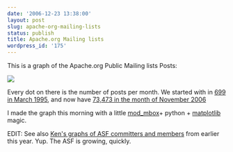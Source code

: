 ```yaml
---
date: '2006-12-23 13:38:00'
layout: post
slug: apache-org-mailing-lists
status: publish
title: Apache.org Mailing lists
wordpress_id: '175'
---
```


This is a graph of the Apache.org Public Mailing lists Posts:


[![](http://corelands.com/~chip/mbox-graph-2006-11.png)](http://corelands.com/~chip/mbox-graph-2006-11.png)




Every dot on there is the number of posts per month. We started with in [699 in March 1995](http://mail-archives.apache.org/mod_mbox/httpd-dev/199503.mbox/browser), and now have [73,473 in the month of November 2006](http://mail-archives.apache.org/mod_mbox/)





I made the graph this morning with a little [mod_mbox](http://httpd.apache.org/mod_mbox/)+ python + [matplotlib](http://matplotlib.sourceforge.net/)
magic.




EDIT: See also [Ken's graphs of ASF committers and members](http://ken.coar.org/burrow/index?entry=1929;comments=true) from earlier this year. Yup. The ASF is growing, quickly.
